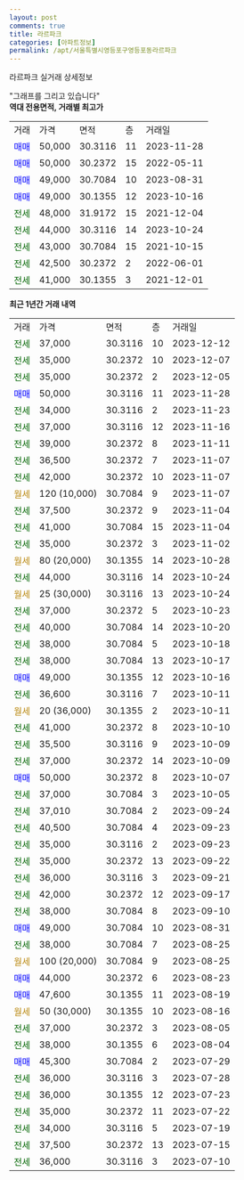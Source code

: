 ```yaml
---
layout: post
comments: true
title: 라르파크
categories: [아파트정보]
permalink: /apt/서울특별시영등포구영등포동라르파크
---
```


라르파크 실거래 상세정보

<script type="text/javascript">
  google.charts.load('current', {'packages':['line', 'corechart']});
  google.charts.setOnLoadCallback(drawChart);

  function drawChart() {
    var data = new google.visualization.DataTable();
    data.addColumn('date', '거래일');
    data.addColumn('number', "매매");
    data.addColumn('number', "전세");
    data.addColumn('number', "전매");

    data.addRows([[new Date(Date.parse("2023-12-12")), null, 37000, null], [new Date(Date.parse("2023-12-07")), null, 35000, null], [new Date(Date.parse("2023-12-05")), null, 35000, null], [new Date(Date.parse("2023-11-28")), 50000, null, null], [new Date(Date.parse("2023-11-23")), null, 34000, null], [new Date(Date.parse("2023-11-16")), null, 37000, null], [new Date(Date.parse("2023-11-11")), null, 39000, null], [new Date(Date.parse("2023-11-07")), null, 36500, null], [new Date(Date.parse("2023-11-07")), null, 42000, null], [new Date(Date.parse("2023-11-07")), null, null, null], [new Date(Date.parse("2023-11-04")), null, 37500, null], [new Date(Date.parse("2023-11-04")), null, 41000, null], [new Date(Date.parse("2023-11-02")), null, 35000, null], [new Date(Date.parse("2023-10-28")), null, null, null], [new Date(Date.parse("2023-10-24")), null, 44000, null], [new Date(Date.parse("2023-10-24")), null, null, null], [new Date(Date.parse("2023-10-23")), null, 37000, null], [new Date(Date.parse("2023-10-20")), null, 40000, null], [new Date(Date.parse("2023-10-18")), null, 38000, null], [new Date(Date.parse("2023-10-17")), null, 38000, null], [new Date(Date.parse("2023-10-16")), 49000, null, null], [new Date(Date.parse("2023-10-11")), null, 36600, null], [new Date(Date.parse("2023-10-11")), null, null, null], [new Date(Date.parse("2023-10-10")), null, 41000, null], [new Date(Date.parse("2023-10-09")), null, 35500, null], [new Date(Date.parse("2023-10-09")), null, 37000, null], [new Date(Date.parse("2023-10-07")), 50000, null, null], [new Date(Date.parse("2023-10-05")), null, 37000, null], [new Date(Date.parse("2023-09-24")), null, 37010, null], [new Date(Date.parse("2023-09-23")), null, 40500, null], [new Date(Date.parse("2023-09-23")), null, 35000, null], [new Date(Date.parse("2023-09-22")), null, 35000, null], [new Date(Date.parse("2023-09-21")), null, 36000, null], [new Date(Date.parse("2023-09-17")), null, 42000, null], [new Date(Date.parse("2023-09-10")), null, 38000, null], [new Date(Date.parse("2023-08-31")), 49000, null, null], [new Date(Date.parse("2023-08-25")), null, 38000, null], [new Date(Date.parse("2023-08-25")), null, null, null], [new Date(Date.parse("2023-08-23")), 44000, null, null], [new Date(Date.parse("2023-08-19")), 47600, null, null], [new Date(Date.parse("2023-08-16")), null, null, null], [new Date(Date.parse("2023-08-05")), null, 37000, null], [new Date(Date.parse("2023-08-04")), null, 38000, null], [new Date(Date.parse("2023-07-29")), 45300, null, null], [new Date(Date.parse("2023-07-28")), null, 36000, null], [new Date(Date.parse("2023-07-23")), null, 36000, null], [new Date(Date.parse("2023-07-22")), null, 35000, null], [new Date(Date.parse("2023-07-19")), null, 34000, null], [new Date(Date.parse("2023-07-15")), null, 37500, null], [new Date(Date.parse("2023-07-10")), null, 36000, null]]);

    var options = {
      hAxis: {
        format: 'yyyy/MM/dd'
      },    
      lineWidth: 0,
      pointsVisible: true,    
      title: '최근 1년간 유형별 실거래가 분포',
      legend: { position: 'bottom' }
    };

    var formatter = new google.visualization.NumberFormat({pattern:'###,###'} );
    formatter.format(data, 1);
    formatter.format(data, 2);
    
    setTimeout(function() {
        var chart = new google.visualization.LineChart(document.getElementById('columnchart_material'));
        chart.draw(data, (options));
        document.getElementById('loading').style.display = 'none';
    }, 200);
  }
</script>


<div id="loading" style="z-index:20; display: block; margin-left: 0px">"그래프를 그리고 있습니다"</div>
<div id="columnchart_material" style="width: 95%; margin-left: 0px; display: block"></div>
<!-- contents start -->
<b>역대 전용면적, 거래별 최고가</b>
<table class="sortable">
    <tr>
      <td>거래</td>
      <td>가격</td>
      <td>면적</td>
      <td>층</td>
      <td>거래일</td>
    </tr>
        <tr>
          <td><a style="color: blue">매매</a></td>
          <td>50,000</td>
          <td>30.3116</td>
          <td>11</td>
          <td>2023-11-28</td>
        </tr>            <tr>
          <td><a style="color: blue">매매</a></td>
          <td>50,000</td>
          <td>30.2372</td>
          <td>15</td>
          <td>2022-05-11</td>
        </tr>            <tr>
          <td><a style="color: blue">매매</a></td>
          <td>49,000</td>
          <td>30.7084</td>
          <td>10</td>
          <td>2023-08-31</td>
        </tr>            <tr>
          <td><a style="color: blue">매매</a></td>
          <td>49,000</td>
          <td>30.1355</td>
          <td>12</td>
          <td>2023-10-16</td>
        </tr>        
        <tr>
              <td><a style="color: darkgreen">전세</a></td>
              <td>48,000</td>
              <td>31.9172</td>
              <td>15</td>
              <td>2021-12-04</td>
            </tr>            <tr>
              <td><a style="color: darkgreen">전세</a></td>
              <td>44,000</td>
              <td>30.3116</td>
              <td>14</td>
              <td>2023-10-24</td>
            </tr>            <tr>
              <td><a style="color: darkgreen">전세</a></td>
              <td>43,000</td>
              <td>30.7084</td>
              <td>15</td>
              <td>2021-10-15</td>
            </tr>            <tr>
              <td><a style="color: darkgreen">전세</a></td>
              <td>42,500</td>
              <td>30.2372</td>
              <td>2</td>
              <td>2022-06-01</td>
            </tr>            <tr>
              <td><a style="color: darkgreen">전세</a></td>
              <td>41,000</td>
              <td>30.1355</td>
              <td>3</td>
              <td>2021-12-01</td>
            </tr>        
    
</table>

<b>최근 1년간 거래 내역</b>

<table class="sortable">
    <tr>
      <td>거래</td>
      <td>가격</td>
      <td>면적</td>
      <td>층</td>
      <td>거래일</td>
    </tr>
    <tr>
      <td><a style="color: darkgreen">전세</a></td>
      <td>37,000</td>
      <td>30.3116</td>
      <td>10</td>
      <td>2023-12-12</td>
    </tr>          <tr>
      <td><a style="color: darkgreen">전세</a></td>
      <td>35,000</td>
      <td>30.2372</td>
      <td>10</td>
      <td>2023-12-07</td>
    </tr>          <tr>
      <td><a style="color: darkgreen">전세</a></td>
      <td>35,000</td>
      <td>30.2372</td>
      <td>2</td>
      <td>2023-12-05</td>
    </tr>          <tr>
      <td><a style="color: blue">매매</a></td>
      <td>50,000</td>
      <td>30.3116</td>
      <td>11</td>
      <td>2023-11-28</td>
    </tr>          <tr>
      <td><a style="color: darkgreen">전세</a></td>
      <td>34,000</td>
      <td>30.3116</td>
      <td>2</td>
      <td>2023-11-23</td>
    </tr>          <tr>
      <td><a style="color: darkgreen">전세</a></td>
      <td>37,000</td>
      <td>30.3116</td>
      <td>12</td>
      <td>2023-11-16</td>
    </tr>          <tr>
      <td><a style="color: darkgreen">전세</a></td>
      <td>39,000</td>
      <td>30.2372</td>
      <td>8</td>
      <td>2023-11-11</td>
    </tr>          <tr>
      <td><a style="color: darkgreen">전세</a></td>
      <td>36,500</td>
      <td>30.2372</td>
      <td>7</td>
      <td>2023-11-07</td>
    </tr>          <tr>
      <td><a style="color: darkgreen">전세</a></td>
      <td>42,000</td>
      <td>30.2372</td>
      <td>10</td>
      <td>2023-11-07</td>
    </tr>          <tr>
      <td><a style="color: darkgoldenrod">월세</a></td>
      <td>120 (10,000)</td>
      <td>30.7084</td>
      <td>9</td>
      <td>2023-11-07</td>
    </tr>          <tr>
      <td><a style="color: darkgreen">전세</a></td>
      <td>37,500</td>
      <td>30.2372</td>
      <td>9</td>
      <td>2023-11-04</td>
    </tr>          <tr>
      <td><a style="color: darkgreen">전세</a></td>
      <td>41,000</td>
      <td>30.7084</td>
      <td>15</td>
      <td>2023-11-04</td>
    </tr>          <tr>
      <td><a style="color: darkgreen">전세</a></td>
      <td>35,000</td>
      <td>30.2372</td>
      <td>3</td>
      <td>2023-11-02</td>
    </tr>          <tr>
      <td><a style="color: darkgoldenrod">월세</a></td>
      <td>80 (20,000)</td>
      <td>30.1355</td>
      <td>14</td>
      <td>2023-10-28</td>
    </tr>          <tr>
      <td><a style="color: darkgreen">전세</a></td>
      <td>44,000</td>
      <td>30.3116</td>
      <td>14</td>
      <td>2023-10-24</td>
    </tr>          <tr>
      <td><a style="color: darkgoldenrod">월세</a></td>
      <td>25 (30,000)</td>
      <td>30.3116</td>
      <td>13</td>
      <td>2023-10-24</td>
    </tr>          <tr>
      <td><a style="color: darkgreen">전세</a></td>
      <td>37,000</td>
      <td>30.2372</td>
      <td>5</td>
      <td>2023-10-23</td>
    </tr>          <tr>
      <td><a style="color: darkgreen">전세</a></td>
      <td>40,000</td>
      <td>30.7084</td>
      <td>14</td>
      <td>2023-10-20</td>
    </tr>          <tr>
      <td><a style="color: darkgreen">전세</a></td>
      <td>38,000</td>
      <td>30.7084</td>
      <td>5</td>
      <td>2023-10-18</td>
    </tr>          <tr>
      <td><a style="color: darkgreen">전세</a></td>
      <td>38,000</td>
      <td>30.7084</td>
      <td>13</td>
      <td>2023-10-17</td>
    </tr>          <tr>
      <td><a style="color: blue">매매</a></td>
      <td>49,000</td>
      <td>30.1355</td>
      <td>12</td>
      <td>2023-10-16</td>
    </tr>          <tr>
      <td><a style="color: darkgreen">전세</a></td>
      <td>36,600</td>
      <td>30.3116</td>
      <td>7</td>
      <td>2023-10-11</td>
    </tr>          <tr>
      <td><a style="color: darkgoldenrod">월세</a></td>
      <td>20 (36,000)</td>
      <td>30.1355</td>
      <td>2</td>
      <td>2023-10-11</td>
    </tr>          <tr>
      <td><a style="color: darkgreen">전세</a></td>
      <td>41,000</td>
      <td>30.2372</td>
      <td>8</td>
      <td>2023-10-10</td>
    </tr>          <tr>
      <td><a style="color: darkgreen">전세</a></td>
      <td>35,500</td>
      <td>30.3116</td>
      <td>9</td>
      <td>2023-10-09</td>
    </tr>          <tr>
      <td><a style="color: darkgreen">전세</a></td>
      <td>37,000</td>
      <td>30.2372</td>
      <td>14</td>
      <td>2023-10-09</td>
    </tr>          <tr>
      <td><a style="color: blue">매매</a></td>
      <td>50,000</td>
      <td>30.2372</td>
      <td>8</td>
      <td>2023-10-07</td>
    </tr>          <tr>
      <td><a style="color: darkgreen">전세</a></td>
      <td>37,000</td>
      <td>30.7084</td>
      <td>3</td>
      <td>2023-10-05</td>
    </tr>          <tr>
      <td><a style="color: darkgreen">전세</a></td>
      <td>37,010</td>
      <td>30.7084</td>
      <td>2</td>
      <td>2023-09-24</td>
    </tr>          <tr>
      <td><a style="color: darkgreen">전세</a></td>
      <td>40,500</td>
      <td>30.7084</td>
      <td>4</td>
      <td>2023-09-23</td>
    </tr>          <tr>
      <td><a style="color: darkgreen">전세</a></td>
      <td>35,000</td>
      <td>30.3116</td>
      <td>2</td>
      <td>2023-09-23</td>
    </tr>          <tr>
      <td><a style="color: darkgreen">전세</a></td>
      <td>35,000</td>
      <td>30.2372</td>
      <td>13</td>
      <td>2023-09-22</td>
    </tr>          <tr>
      <td><a style="color: darkgreen">전세</a></td>
      <td>36,000</td>
      <td>30.3116</td>
      <td>3</td>
      <td>2023-09-21</td>
    </tr>          <tr>
      <td><a style="color: darkgreen">전세</a></td>
      <td>42,000</td>
      <td>30.2372</td>
      <td>12</td>
      <td>2023-09-17</td>
    </tr>          <tr>
      <td><a style="color: darkgreen">전세</a></td>
      <td>38,000</td>
      <td>30.7084</td>
      <td>8</td>
      <td>2023-09-10</td>
    </tr>          <tr>
      <td><a style="color: blue">매매</a></td>
      <td>49,000</td>
      <td>30.7084</td>
      <td>10</td>
      <td>2023-08-31</td>
    </tr>          <tr>
      <td><a style="color: darkgreen">전세</a></td>
      <td>38,000</td>
      <td>30.7084</td>
      <td>7</td>
      <td>2023-08-25</td>
    </tr>          <tr>
      <td><a style="color: darkgoldenrod">월세</a></td>
      <td>100 (20,000)</td>
      <td>30.7084</td>
      <td>9</td>
      <td>2023-08-25</td>
    </tr>          <tr>
      <td><a style="color: blue">매매</a></td>
      <td>44,000</td>
      <td>30.2372</td>
      <td>6</td>
      <td>2023-08-23</td>
    </tr>          <tr>
      <td><a style="color: blue">매매</a></td>
      <td>47,600</td>
      <td>30.1355</td>
      <td>11</td>
      <td>2023-08-19</td>
    </tr>          <tr>
      <td><a style="color: darkgoldenrod">월세</a></td>
      <td>50 (30,000)</td>
      <td>30.1355</td>
      <td>10</td>
      <td>2023-08-16</td>
    </tr>          <tr>
      <td><a style="color: darkgreen">전세</a></td>
      <td>37,000</td>
      <td>30.2372</td>
      <td>3</td>
      <td>2023-08-05</td>
    </tr>          <tr>
      <td><a style="color: darkgreen">전세</a></td>
      <td>38,000</td>
      <td>30.1355</td>
      <td>6</td>
      <td>2023-08-04</td>
    </tr>          <tr>
      <td><a style="color: blue">매매</a></td>
      <td>45,300</td>
      <td>30.7084</td>
      <td>2</td>
      <td>2023-07-29</td>
    </tr>          <tr>
      <td><a style="color: darkgreen">전세</a></td>
      <td>36,000</td>
      <td>30.3116</td>
      <td>3</td>
      <td>2023-07-28</td>
    </tr>          <tr>
      <td><a style="color: darkgreen">전세</a></td>
      <td>36,000</td>
      <td>30.1355</td>
      <td>12</td>
      <td>2023-07-23</td>
    </tr>          <tr>
      <td><a style="color: darkgreen">전세</a></td>
      <td>35,000</td>
      <td>30.2372</td>
      <td>11</td>
      <td>2023-07-22</td>
    </tr>          <tr>
      <td><a style="color: darkgreen">전세</a></td>
      <td>34,000</td>
      <td>30.3116</td>
      <td>5</td>
      <td>2023-07-19</td>
    </tr>          <tr>
      <td><a style="color: darkgreen">전세</a></td>
      <td>37,500</td>
      <td>30.2372</td>
      <td>13</td>
      <td>2023-07-15</td>
    </tr>          <tr>
      <td><a style="color: darkgreen">전세</a></td>
      <td>36,000</td>
      <td>30.3116</td>
      <td>3</td>
      <td>2023-07-10</td>
    </tr>      </table>
<!-- contents end -->    

